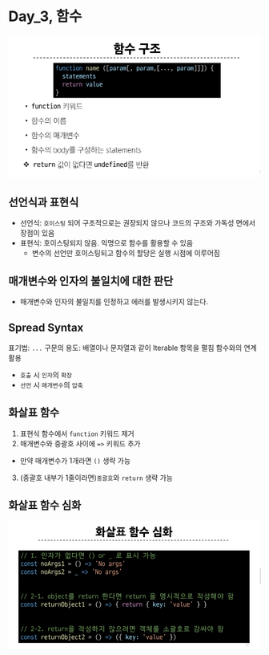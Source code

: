 # Day_3, 함수

![alt text](image.png)

## 선언식과 표현식
- 선언식: `호이스팅` 되어 구조적으로는 권장되지 않으나 코드의 구조와 가독성 면에서 장점이 있음
- 표현식: 호이스팅되지 않음. 익명으로 함수를 활용할 수 있음
  - 변수의 선언만 호이스팅되고 함수의 할당은 실행 시점에 이루어짐

## 매개변수와 인자의 불일치에 대한 판단
- 매개변수와 인자의 불일치를 인정하고 에러를 발생시키지 않는다.

## Spread Syntax
표기법: `...`
구문의 용도: 배열이나 문자열과 같이 Iterable 항목을 펼침
함수와의 연계 활용
  - `호출` 시 `인자`의 `확장`
  - `선언` 시 `매개변수`의 `압축`

## 화살표 함수
1. 표현식 함수에서 `function` 키워드 제거
2. 매개변수와 중괄호 사이에 `=>` 키워드 추가
  - 만약 매개변수가 1개라면 `()` 생략 가능
3. (중괄호 내부가 1줄이라면)`중괄호`와 `return` 생략 가능

## 화살표 함수 심화
![alt text](image-1.png)